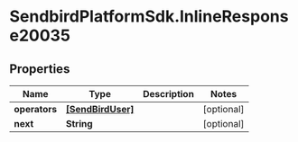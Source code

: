 # SendbirdPlatformSdk.InlineResponse20035

## Properties

Name | Type | Description | Notes
------------ | ------------- | ------------- | -------------
**operators** | [**[SendBirdUser]**](SendBirdUser.md) |  | [optional] 
**next** | **String** |  | [optional] 


